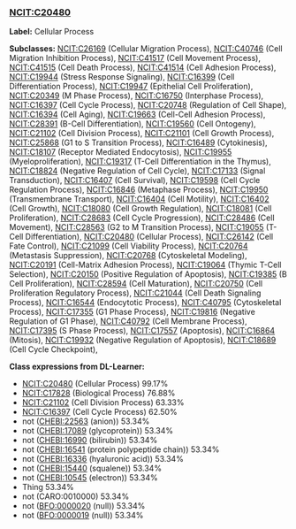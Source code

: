 
### [NCIT:C20480](http://purl.obolibrary.org/obo/NCIT_C20480)
**Label:** Cellular Process

**Subclasses:** [NCIT:C26169](http://purl.obolibrary.org/obo/NCIT_C26169) (Cellular Migration Process), [NCIT:C40746](http://purl.obolibrary.org/obo/NCIT_C40746) (Cell Migration Inhibition Process), [NCIT:C41517](http://purl.obolibrary.org/obo/NCIT_C41517) (Cell Movement Process), [NCIT:C41515](http://purl.obolibrary.org/obo/NCIT_C41515) (Cell Death Process), [NCIT:C41514](http://purl.obolibrary.org/obo/NCIT_C41514) (Cell Adhesion Process), [NCIT:C19944](http://purl.obolibrary.org/obo/NCIT_C19944) (Stress Response Signaling), [NCIT:C16399](http://purl.obolibrary.org/obo/NCIT_C16399) (Cell Differentiation Process), [NCIT:C19947](http://purl.obolibrary.org/obo/NCIT_C19947) (Epithelial Cell Proliferation), [NCIT:C20349](http://purl.obolibrary.org/obo/NCIT_C20349) (M Phase Process), [NCIT:C16750](http://purl.obolibrary.org/obo/NCIT_C16750) (Interphase Process), [NCIT:C16397](http://purl.obolibrary.org/obo/NCIT_C16397) (Cell Cycle Process), [NCIT:C20748](http://purl.obolibrary.org/obo/NCIT_C20748) (Regulation of Cell Shape), [NCIT:C16394](http://purl.obolibrary.org/obo/NCIT_C16394) (Cell Aging), [NCIT:C19663](http://purl.obolibrary.org/obo/NCIT_C19663) (Cell-Cell Adhesion Process), [NCIT:C28391](http://purl.obolibrary.org/obo/NCIT_C28391) (B-Cell Differentiation), [NCIT:C19560](http://purl.obolibrary.org/obo/NCIT_C19560) (Cell Ontogeny), [NCIT:C21102](http://purl.obolibrary.org/obo/NCIT_C21102) (Cell Division Process), [NCIT:C21101](http://purl.obolibrary.org/obo/NCIT_C21101) (Cell Growth Process), [NCIT:C25868](http://purl.obolibrary.org/obo/NCIT_C25868) (G1 to S Transition Process), [NCIT:C16489](http://purl.obolibrary.org/obo/NCIT_C16489) (Cytokinesis), [NCIT:C18107](http://purl.obolibrary.org/obo/NCIT_C18107) (Receptor Mediated Endocytosis), [NCIT:C19955](http://purl.obolibrary.org/obo/NCIT_C19955) (Myeloproliferation), [NCIT:C19317](http://purl.obolibrary.org/obo/NCIT_C19317) (T-Cell Differentiation in the Thymus), [NCIT:C18824](http://purl.obolibrary.org/obo/NCIT_C18824) (Negative Regulation of Cell Cycle), [NCIT:C17133](http://purl.obolibrary.org/obo/NCIT_C17133) (Signal Transduction), [NCIT:C16407](http://purl.obolibrary.org/obo/NCIT_C16407) (Cell Survival), [NCIT:C19598](http://purl.obolibrary.org/obo/NCIT_C19598) (Cell Cycle Regulation Process), [NCIT:C16846](http://purl.obolibrary.org/obo/NCIT_C16846) (Metaphase Process), [NCIT:C19950](http://purl.obolibrary.org/obo/NCIT_C19950) (Transmembrane Transport), [NCIT:C16404](http://purl.obolibrary.org/obo/NCIT_C16404) (Cell Motility), [NCIT:C16402](http://purl.obolibrary.org/obo/NCIT_C16402) (Cell Growth), [NCIT:C18080](http://purl.obolibrary.org/obo/NCIT_C18080) (Cell Growth Regulation), [NCIT:C18081](http://purl.obolibrary.org/obo/NCIT_C18081) (Cell Proliferation), [NCIT:C28683](http://purl.obolibrary.org/obo/NCIT_C28683) (Cell Cycle Progression), [NCIT:C28486](http://purl.obolibrary.org/obo/NCIT_C28486) (Cell Movement), [NCIT:C28563](http://purl.obolibrary.org/obo/NCIT_C28563) (G2 to M Transition Process), [NCIT:C19055](http://purl.obolibrary.org/obo/NCIT_C19055) (T-Cell Differentiation), [NCIT:C20480](http://purl.obolibrary.org/obo/NCIT_C20480) (Cellular Process), [NCIT:C26142](http://purl.obolibrary.org/obo/NCIT_C26142) (Cell Fate Control), [NCIT:C21099](http://purl.obolibrary.org/obo/NCIT_C21099) (Cell Viability Process), [NCIT:C20764](http://purl.obolibrary.org/obo/NCIT_C20764) (Metastasis Suppression), [NCIT:C20768](http://purl.obolibrary.org/obo/NCIT_C20768) (Cytoskeletal Modeling), [NCIT:C20191](http://purl.obolibrary.org/obo/NCIT_C20191) (Cell-Matrix Adhesion Process), [NCIT:C19064](http://purl.obolibrary.org/obo/NCIT_C19064) (Thymic T-Cell Selection), [NCIT:C20150](http://purl.obolibrary.org/obo/NCIT_C20150) (Positive Regulation of Apoptosis), [NCIT:C19385](http://purl.obolibrary.org/obo/NCIT_C19385) (B Cell Proliferation), [NCIT:C28594](http://purl.obolibrary.org/obo/NCIT_C28594) (Cell Maturation), [NCIT:C20750](http://purl.obolibrary.org/obo/NCIT_C20750) (Cell Proliferation Regulatory Process), [NCIT:C21044](http://purl.obolibrary.org/obo/NCIT_C21044) (Cell Death Signaling Process), [NCIT:C16544](http://purl.obolibrary.org/obo/NCIT_C16544) (Endocytotic Process), [NCIT:C40795](http://purl.obolibrary.org/obo/NCIT_C40795) (Cytoskeletal Process), [NCIT:C17355](http://purl.obolibrary.org/obo/NCIT_C17355) (G1 Phase Process), [NCIT:C19816](http://purl.obolibrary.org/obo/NCIT_C19816) (Negative Regulation of G1 Phase), [NCIT:C40792](http://purl.obolibrary.org/obo/NCIT_C40792) (Cell Membrane Process), [NCIT:C17395](http://purl.obolibrary.org/obo/NCIT_C17395) (S Phase Process), [NCIT:C17557](http://purl.obolibrary.org/obo/NCIT_C17557) (Apoptosis), [NCIT:C16864](http://purl.obolibrary.org/obo/NCIT_C16864) (Mitosis), [NCIT:C19932](http://purl.obolibrary.org/obo/NCIT_C19932) (Negative Regulation of Apoptosis), [NCIT:C18689](http://purl.obolibrary.org/obo/NCIT_C18689) (Cell Cycle Checkpoint), 

**Class expressions from DL-Learner:**

- [NCIT:C20480](http://purl.obolibrary.org/obo/NCIT_C20480) (Cellular Process) 99.17%
- [NCIT:C17828](http://purl.obolibrary.org/obo/NCIT_C17828) (Biological Process) 76.88%
- [NCIT:C21102](http://purl.obolibrary.org/obo/NCIT_C21102) (Cell Division Process) 63.33%
- [NCIT:C16397](http://purl.obolibrary.org/obo/NCIT_C16397) (Cell Cycle Process) 62.50%
- not ([CHEBI:22563](http://purl.obolibrary.org/obo/CHEBI_22563) (anion)) 53.34%
- not ([CHEBI:17089](http://purl.obolibrary.org/obo/CHEBI_17089) (glycoprotein)) 53.34%
- not ([CHEBI:16990](http://purl.obolibrary.org/obo/CHEBI_16990) (bilirubin)) 53.34%
- not ([CHEBI:16541](http://purl.obolibrary.org/obo/CHEBI_16541) (protein polypeptide chain)) 53.34%
- not ([CHEBI:16336](http://purl.obolibrary.org/obo/CHEBI_16336) (hyaluronic acid)) 53.34%
- not ([CHEBI:15440](http://purl.obolibrary.org/obo/CHEBI_15440) (squalene)) 53.34%
- not ([CHEBI:10545](http://purl.obolibrary.org/obo/CHEBI_10545) (electron)) 53.34%
- Thing 53.34%
- not (CARO:0010000) 53.34%
- not ([BFO:0000020](http://purl.obolibrary.org/obo/BFO_0000020) (null)) 53.34%
- not ([BFO:0000019](http://purl.obolibrary.org/obo/BFO_0000019) (null)) 53.34%


